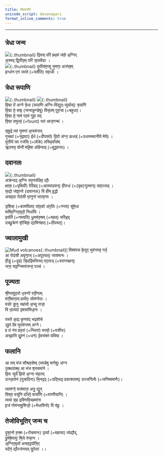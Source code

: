 ```yaml
---    
title: दिवस्परि  
unicode_script: devanagari  
format_inline_comments: true  
---    
```

    
---    

## त्रेधा जन्म  

![](images/agni-at-dawn.jpg){:.thumbnail}
दि॒वस् परि॑ प्रथ॒मं ज॑ज्ञे अ॒ग्निर्  
अ॒स्मद् द्वि॒तीय॒म् परि॑ जा॒तवे॑दाः ।  
![](images/baku-fire-spring.jpg){:.thumbnail}
तृ॒तीय॑म॒प्सु नृ॒मणा॒ अज॑स्र॒म्  
इन्धा॑न एनं जरते (=स्तौति) स्वा॒धीः ।  
  
## त्रेधा रूपाणि  
![](images/agni-at-dawn.jpg){:.thumbnail}
![](images/lightning.jpg){:.thumbnail}  
वि॒द्मा ते॑ अग्ने त्रे॒धा {रूपाणि अग्नि-विद्युत्-सूर्यास्} त्र॒याणि॑  
वि॒द्मा ते॒ सद्म॒ {नानाकुण्डेषु} विभृ॑तम् पुरु॒त्रा (=बहुधा)।  
वि॒द्मा ते॒ नाम॑ पर॒मं गुहा॒ यद्  
वि॒द्मा तमुत्सं॒ (=fount) यत॑ आज॒गन्थ॑ ।  
  
स॒मु॒द्रे त्वा॑ नृ॒मणा॑ अ॒प्स्व॑न्तर्  
नृ॒चक्षा॑ (=नृद्रष्टा) ईधे (=दीपयते) दि॒वो अ॑ग्न॒ ऊधन्न्॑ (=उधस्स्थानीये मेघे) ।  
तृ॒तीये॑ त्वा रज॑सि (=लोके) तस्थि॒वाँस॑म्  
ऋ॒तस्य॒ योनौ॑ महि॒षा अ॑हिन्वन्न् (=बुद्धवन्तः) ।  
  
## दवानलः  
![](images/forest-fire.jpg){:.thumbnail}  
अक्र॑न्दद् अ॒ग्निः स्त॒नय॑न्निव॒ द्यौः  
क्षामा॒ (=पृथिवीं) रेरि॑हद् (=आस्वादयन्) वी॒रुधः॑ (={वृक्ष}गुल्मान्) सम॒ञ्जन्न् ।  
स॒द्यो ज॑ज्ञा॒नो {दावानलः} वि हीम् इ॒द्धो  
अख्य॒दा रोद॑सी भा॒नुना॑ भात्य॒न्तः ।  
  
उ॒शिक् (=कामयिता) पा॑व॒को अ॑र॒तिः (=गन्ता) सु॑मे॒धा  
मर्ते॑ष्व॒ग्निर॒मृतो॒ निधा॑यि ।  
इय॑र्ति (=गमयति) धू॒मम॑रु॒षम् (=महत्) भरि॑भ्र॒द्  
उच्छु॒क्रेण॑ शो॒चिषा॒ द्यामिन॑क्षत् (=दीपयत्)।  
  
## ज्वालामुखी  
![Mud volcanoes](images/mud-volcano.jpg){:.thumbnail}[!](https://en.wikipedia.org/wiki/Mud_volcanoes_in_Azerbaijan)
विश्व॑स्य के॒तुर् भुव॑नस्य॒ गर्भ॒  
आ रोद॑सी अपृणा॒ज् (=अपूरयत्) जाय॑मानः ।  
वी॒डुं (=दृढं) चि॒दद्रि॑मभिनत् परा॒यञ् (=परागच्छन्)  
जना॒ यद॒ग्निमय॑जन्त॒ पञ्च॑ ।  
  
## पूज्यता  
श्री॒णामु॑दा॒रो ध॒रुणो॑ रयी॒णाम्  
म॑नी॒षाणा॒म् प्रार्प॑णः॒ सोम॑गोपाः ।  
वसोः॑ सू॒नुः सह॑सो अ॒प्सु राजा॒  
वि भा॒त्यग्र॑ उ॒षसा॑मिधा॒नः ।  
  
यस्ते॑ अ॒द्य कृ॒णव॑द् भद्रशोचे  
ऽपू॒पं दे॑व घृ॒तव॑न्तम् अग्ने।  
प्र तं न॑य प्रत॒रां (=नितरां) वस्यो॒ (=वसीयः)  
अच्छा॒भि द्यु॒म्नं (=धनं) दे॒वभ॑क्तं यविष्ठ ।  
  
## फलानि  
आ तम् भ॑ज सौश्रव॒सेष्व् (स्वन्नेषु यागेषु) अ॑ग्न  
उ॒क्थउ॑क्थ॒ आ भ॑ज श॒स्यमा॑ने ।  
प्रि॒यः सूर्ये॑ प्रि॒यो अ॒ग्ना भ॑वा॒त्य्  
उज्जा॒तेन॑ {पुत्रादिना} भि॒नद॒द् (=उद्भिद्य प्रकाशताम्) उज्जनि॑त्वैः (=जनिष्यमाणैः)।  
  
त्वाम॑ग्ने॒ यज॑माना॒ अनु॒ द्यून्  
विश्वा॒ वसू॑नि दधिरे॒ वार्या॑णि (=वरणीयानि) ।  
त्वया॑ स॒ह द्रवि॑णमि॒च्छमा॑ना  
व्र॒जं गोम॑न्तमु॒शिजो॒ (=मेधाविनो) वि व॑व्रुः ।  
  
  
## तेजोविभूतिर् जन्म च  
  
दृ॒शा॒नो रु॒क्म (=रोचमानः) उ॒र्व्या (=महत्या) व्य॑द्यौद्,  
दु॒र्मर्ष॒मायुः॑ श्रि॒ये रु॑चा॒नः ।  
अ॒ग्निर॒मृतो॑ अभव॒द्वयो॑भि॒र्  
यदे॑नं॒ द्यौरज॑नयत् सु॒रेताः॑ ।।  
  
